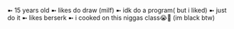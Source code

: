 ➼ 15 years old
➼ likes do draw (milf) 
➼ idk do a program( but i liked)
➼ just do it
➼ likes berserk
➼ i cooked on this niggas class😭🙏
(im black btw)
